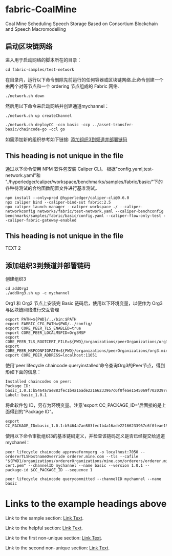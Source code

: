 # fabric-CoalMine
Coal Mine Scheduling Speech Storage Based on Consortium Blockchain and Speech Macromodelling
## 启动区块链网络
进入用于启动网络的脚本所在的目录：  
```
cd fabric-samples/test-network
```

在目录内，运行以下命令删除先前运行的任何容器或区块链网络.此命令创建一个由两个对等节点和一个 ordering 节点组成的 Fabric 网络.
  
```
./network.sh down
```
然后用以下命令来启动网络并创建通道mychannel：  
```
./network.sh up createChannel
```

```./network.sh deployCC -ccn basic -ccp ../asset-transfer-basic/chaincode-go -ccl go```

如需添加新的组织参考如下链接: [添加组织3到频道并部署链码](#添加组织3到频道并部署链码)

## This heading is not unique in the file
通过以下命令使用 NPM 软件包安装 Caliper CLI。
根据"config.yaml,test-network.yaml"和  
"./hyperledger/caliper/workspace/benchmarks/samples/fabric/basic/"下的各种待测试的合约函数配置文件进行基准测试。
```
npm install --only=prod @hyperledger/caliper-cli@0.6.0
npx caliper bind --caliper-bind-sut fabric:2.5
npx caliper launch manager --caliper-workspace ./ --caliper-networkconfig networks/fabric/test-network.yaml --caliper-benchconfig benchmarks/samples/fabric/basic/config.yaml --caliper-flow-only-test --caliper-fabric-gateway-enabled
```

## This heading is not unique in the file

TEXT 2

## 添加组织3到频道并部署链码
创建组织3
```
cd addOrg3
./addOrg3.sh up -c mychannel
```
Org1 和 Org2 节点上安装完 Basic 链码后，使用以下环境变量，以便作为 Org3 与区块链网络进行交互管理  
```
export PATH=${PWD}/../bin:$PATH
export FABRIC_CFG_PATH=$PWD/../config/
export CORE_PEER_TLS_ENABLED=true
export CORE_PEER_LOCALMSPID=Org3MSP
export CORE_PEER_TLS_ROOTCERT_FILE=${PWD}/organizations/peerOrganizations/org3.mine.com/peers/peer0.org3.mine.com/tls/ca.crt
export CORE_PEER_MSPCONFIGPATH=${PWD}/organizations/peerOrganizations/org3.mine.com/users/Admin@org3.mine.com/msp
export CORE_PEER_ADDRESS=localhost:11051
```
使用'peer lifecycle chaincode queryinstalled'命令查询Org3的Peer节点，得到形如下面的信息：  
```
Installed chaincodes on peer:
Package ID: basic_1.0.1:b5464a7ae883fec1b4a16ade22166233967c6f0feae1545069f7020397c3cf7a, Label: basic_1.0.1
```
将此软件包 ID，另存为环境变量。注意'export CC_PACKAGE_ID='后面接的是上面得到的"Package ID"。
```
export CC_PACKAGE_ID=basic_1.0.1:b5464a7ae883fec1b4a16ade22166233967c6f0feae1545069f7020397c3cf7a
```
使用以下命令审批组织3的基本链码定义，并检查该链码定义是否已经提交给通道mychanel：
```
peer lifecycle chaincode approveformyorg -o localhost:7050 --ordererTLSHostnameOverride orderer.mine.com --tls --cafile "${PWD}/organizations/ordererOrganizations/mine.com/orderers/orderer.mine.com/msp/tlscacerts/tlsca.mine.com-cert.pem" --channelID mychannel --name basic --version 1.0.1 --package-id $CC_PACKAGE_ID --sequence 1

peer lifecycle chaincode querycommitted --channelID mychannel --name basic
```

# Links to the example headings above

Link to the sample section: [Link Text](#sample-section).

Link to the helpful section: [Link Text](#thisll--be-a-helpful-section-about-the-greek-letter-Θ).

Link to the first non-unique section: [Link Text](#this-heading-is-not-unique-in-the-file).

Link to the second non-unique section: [Link Text](#this-heading-is-not-unique-in-the-file-1).

